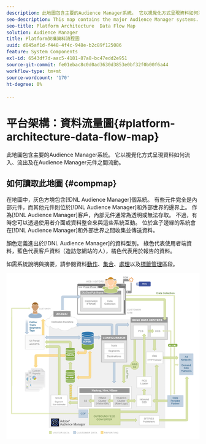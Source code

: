 ```yaml
---
description: 此地圖包含主要的Audience Manager系統。 它以視覺化方式呈現資料如何流入、流出及在Audience Manager元件之間流動。
seo-description: This map contains the major Audience Manager systems. It visually represents how data flows into, out of, and among Audience Manager components.
seo-title: Platform Architecture  Data Flow Map
solution: Audience Manager
title: Platform架構資料流程圖
uuid: d845af1d-f448-4f4c-948e-b2c89f125086
feature: System Components
exl-id: 6543df7d-aac5-4181-87a8-bc47edd2e951
source-git-commit: fe01ebac8c0d0ad3630d3853e0bf32f0b00f6a44
workflow-type: tm+mt
source-wordcount: '170'
ht-degree: 0%

---
```


# 平台架構：資料流量圖{#platform-architecture-data-flow-map}

此地圖包含主要的Audience Manager系統。 它以視覺化方式呈現資料如何流入、流出及在Audience Manager元件之間流動。

## 如何讀取此地圖 {#compmap}

<!-- 

c_compmap.xml

 -->

在地圖中，灰色方塊包含[!DNL Audience Manager]個系統。 有些元件完全是內部元件，而其他元件則位於[!DNL Audience Manager]和外部世界的邊界上。 作為[!DNL Audience Manager]客戶，內部元件通常為透明或無法存取。 不過，有時您可以透過使用者介面或資料整合來與這些系統互動。 位於盒子邊緣的系統會在[!DNL Audience Manager]和外部世界之間收集並傳送資料。

顏色定義進出於[!DNL Audience Manager]的資料型別。 綠色代表使用者端資料，藍色代表客戶資料（造訪您網站的人），橘色代表用於報告的資料。

如需系統說明與摘要，請參閱資料[動作](../../reference/system-components/components-data-action.md)、[集合](../../reference/system-components/components-data-collection.md)、[處理](../../reference/system-components/components-data-processing.md)以及[標籤管理](../../reference/system-components/components-tag-management.md)區段。

![](assets/flowmap.png)
